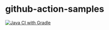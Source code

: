# github-action-samples

[![Java CI with Gradle](https://github.com/naotsugu/github-action-samples/actions/workflows/gradle-build.yml/badge.svg)](https://github.com/naotsugu/github-action-samples/actions/workflows/gradle-build.yml)
